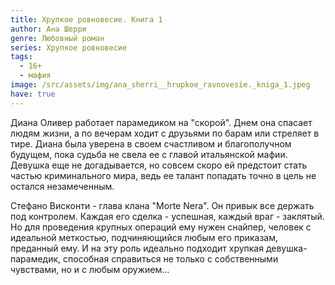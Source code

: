 ```yaml
---
title: Хрупкое ровновесие. Книга 1
author: Ана Шерри
genre: Любовный роман
series: Хрупкое ровновесие
tags:
  - 16+
  - мафия
image: /src/assets/img/ana_sherri__hrupkoe_ravnovesie._kniga_1.jpeg
have: true
---
```

Диана Оливер работает парамедиком на "скорой". Днем она спасает людям жизни, а по вечерам ходит с друзьями по барам или стреляет в тире. Диана была уверена в своем счастливом и благополучном будущем, пока судьба не свела ее с главой итальянской мафии. Девушка еще не догадывается, но совсем скоро ей предстоит стать частью криминального мира, ведь ее талант попадать точно в цель не остался незамеченным.

Стефано Висконти - глава клана "Morte Nera". Он привык все держать под контролем. Каждая его сделка - успешная, каждый враг - заклятый. Но для проведения крупных операций ему нужен снайпер, человек с идеальной меткостью, подчиняющийся любым его приказам, преданный ему. И на эту роль идеально подходит хрупкая девушка-парамедик, способная справиться не только с собственными чувствами, но и с любым оружием…

